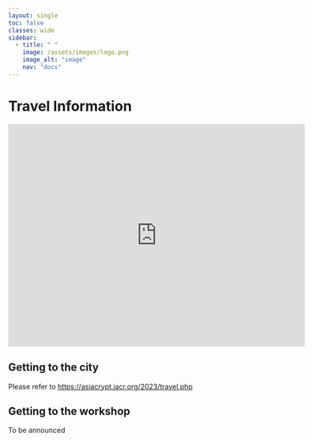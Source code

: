 ```yaml
---
layout: single
toc: false
classes: wide
sidebar:  
  - title: " "   
    image: /assets/images/logo.png
    image_alt: "image"
    nav: "docs"
---
```


# Travel Information
<iframe src="https://www.google.com/maps/embed?pb=!1m18!1m12!1m3!1d14676.612710252562!2d113.32928841517109!3d23.128075662574126!2m3!1f0!2f0!3f0!3m2!1i1024!2i768!4f13.1!3m3!1m2!1s0x3402ffb26425db7f%3A0x84267ce375ce149d!2sJinan%20University!5e0!3m2!1sen!2ssg!4v1690263291313!5m2!1sen!2ssg" width="600" height="450" style="border:0;" allowfullscreen="" loading="lazy" referrerpolicy="no-referrer-when-downgrade"></iframe>


## Getting to the city
Please refer to <a href="https://asiacrypt.iacr.org/2023/travel.php">https://asiacrypt.iacr.org/2023/travel.php</a>
<!-- # by plane  -->

<!-- # by train  -->


## Getting to the workshop
To be announced
<!--![Getting to Hyogo University](http://www.hyogo-dai.ac.jp/en/about/img/Access_img_01.png) -->

